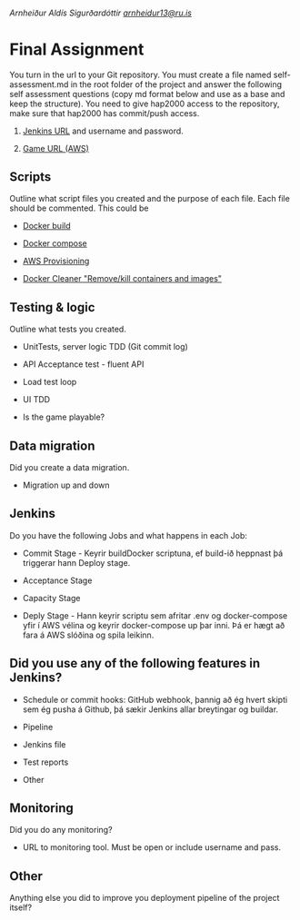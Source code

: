 ###### Arnheiður Aldís Sigurðardóttir <arnheidur13@ru.is>

# Final Assignment

You turn in the url to your Git repository. You must create a file named self-assessment.md in the root folder of the project and answer the following self assessment questions (copy md format below and use as a base and keep the structure). You need to give hap2000 access to the repository, make sure that hap2000 has commit/push access.

1. [Jenkins URL](http://82.221.49.117:8080) and username and password.

2. [Game URL (AWS)](http://ec2-35-162-181-184.us-west-2.compute.amazonaws.com/)

## Scripts

Outline what script files you created and the purpose of each file. Each file should be commented. This could be

* [Docker build](http://github.com/arnheidur13/reference-tictactoe/blob/master/buildDocker.sh)

* [Docker compose](http://github.com/arnheidur13/reference-tictactoe/blob/master/docker-compose.yml)

* [AWS Provisioning](http://github.com/arnheidur13/reference-tictactoe/blob/master/deployment.sh)

* [Docker Cleaner "Remove/kill containers and images"](http://github.com/arnheidur13/reference-tictactoe/blob/master/dockerCleaner.sh)

## Testing & logic

Outline what tests you created.

* UnitTests, server logic TDD (Git commit log)

* API Acceptance test - fluent API

* Load test loop

* UI TDD

* Is the game playable?

## Data migration

Did you create a data migration.

* Migration up and down

## Jenkins

Do you have the following Jobs and what happens in each Job:

* Commit Stage - Keyrir buildDocker scriptuna, ef build-ið heppnast þá triggerar hann Deploy stage. 

* Acceptance Stage

* Capacity Stage

* Deply Stage - Hann keyrir scriptu sem afritar .env og docker-compose yfir í AWS vélina og keyrir docker-compose up þar inni. Þá er hægt að fara á AWS slóðina og spila leikinn. 

## Did you use any of the following features in Jenkins?

* Schedule or commit hooks: GitHub webhook, þannig að ég hvert skipti sem ég pusha á Github, þá sækir Jenkins allar breytingar og buildar. 

* Pipeline

* Jenkins file

* Test reports

* Other

## Monitoring

Did you do any monitoring?

* URL to monitoring tool. Must be open or include username and pass.

## Other

Anything else you did to improve you deployment pipeline of the project itself?


